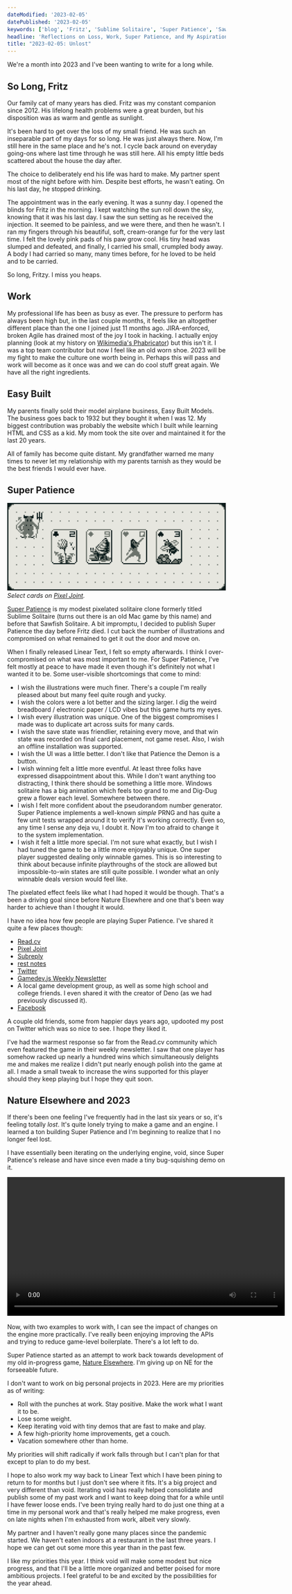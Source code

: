 ```yaml
---
dateModified: '2023-02-05'
datePublished: '2023-02-05'
keywords: ['blog', 'Fritz', 'Sublime Solitaire', 'Super Patience', 'Sawfish Solitaire', 'Nature Elsewhere']
headline: 'Reflections on Loss, Work, Super Patience, and My Aspirations for the Year.'
title: "2023-02-05: Unlost"
---
```


We're a month into 2023 and I've been wanting to write for a long while.

## So Long, Fritz

Our family cat of many years has died. Fritz was my constant companion
since 2012. His lifelong health problems were a great burden, but his
disposition was as warm and gentle as sunlight.

It's been hard to get over the loss of my small friend. He was such an
inseparable part of my days for so long. He was just always there. Now, I'm
still here in the same place and he's not. I cycle back around on everyday
going-ons where last time through he was still here. All his empty little beds
scattered about the house the day after.

The choice to deliberately end his life was hard to make. My partner spent most
of the night before with him. Despite best efforts, he wasn't eating. On his
last day, he stopped drinking.

The appointment was in the early evening. It was a sunny day. I opened the
blinds for Fritz in the morning. I kept watching the sun roll down the sky,
knowing that it was his last day. I saw the sun setting as he received the
injection. It seemed to be painless, and we were there, and then he wasn't. I
ran my fingers through his beautiful, soft, cream-orange fur for the very last
time. I felt the lovely pink pads of his paw grow cool. His tiny head was
slumped and defeated, and finally, I carried his small, crumpled body away. A
body I had carried so many, many times before, for he loved to be held and to be
carried.

So long, Fritzy. I miss you heaps.

## Work

My professional life has been as busy as ever. The pressure to perform has
always been high but, in the last couple months, it feels like an altogether
different place than the one I joined just 11 months ago. JIRA-enforced, broken
Agile has drained most of the joy I took in hacking. I actually enjoy planning
(look at my history on
[Wikimedia's Phabricator](https://phabricator.wikimedia.org/p/Niedzielski)) but
this isn't it. I was a top team contributor but now I feel like an old worn
shoe. 2023 will be my fight to make the culture one worth being in. Perhaps this
will pass and work will become as it once was and we can do cool stuff great
again. We have all the right ingredients.

## Easy Built

My parents finally sold their model airplane business, Easy Built Models. The
business goes back to 1932 but they bought it when I was 12. My biggest
contribution was probably the website which I built while learning HTML and CSS
as a kid. My mom took the site over and maintained it for the last 20 years.

All of family has become quite distant. My grandfather warned me many times to
never let my relationship with my parents tarnish as they would be the best
friends I would ever have.

## Super Patience

[![Super Patience on Pixel Joint.](super-patience-pixel-joint.png)](super-patience-pixel-joint.png)
_Select cards on [Pixel Joint](https://pixeljoint.com)._

[Super Patience](https://superpatience.com) is my modest pixelated solitaire
clone formerly titled Sublime Solitaire (turns out there is an old Mac game by
this name) and before that Sawfish Solitaire. A bit impromptu, I decided to
publish Super Patience the day before Fritz died. I cut back the number of
illustrations and compromised on what remained to get it out the door and move
on.

When I finally released Linear Text, I felt so empty afterwards. I think I
over-compromised on what was most important to me. For Super Patience, I've felt
mostly at peace to have made it even though it's definitely not what I wanted it
to be. Some user-visible shortcomings that come to mind:

- I wish the illustrations were much finer. There's a couple I'm really pleased
  about but many feel quite rough and yucky.
- I wish the colors were a lot better and the sizing larger. I dig the weird
  breadboard / electronic paper / LCD vibes but this game hurts my eyes.
- I wish every illustration was unique. One of the biggest compromises I made
  was to duplicate art across suits for many cards.
- I wish the save state was friendlier, retaining every move, and that win state
  was recorded on final card placement, not game reset. Also, I wish an offline
  installation was supported.
- I wish the UI was a little better. I don't like that Patience the Demon is a
  button.
- I wish winning felt a little more eventful. At least three folks have
  expressed disappointment about this. While I don't want anything too
  distracting, I think there should be something a little more. Windows
  solitaire has a big animation which feels too grand to me and Dig-Dug grew a
  flower each level. Somewhere between there.
- I wish I felt more confident about the pseudorandom number generator. Super
  Patience implements a well-known _simple_ PRNG and has quite a few unit tests
  wrapped around it to verify it's working correctly. Even so, any time I sense
  any deja vu, I doubt it. Now I'm too afraid to change it to the system
  implementation.
- I wish it felt a little more special. I'm not sure what exactly, but I wish I
  had tuned the game to be a little more enjoyably unique. One super player
  suggested dealing only winnable games. This is so interesting to think about
  because infinite playthroughs of the stock are allowed but impossible-to-win
  states are still quite possible. I wonder what an only winnable deals version
  would feel like.

The pixelated effect feels like what I had hoped it would be though. That's a
been a driving goal since before Nature Elsewhere and one that's been way harder
to achieve than I thought it would.

I have no idea how few people are playing Super Patience. I've shared it quite a
few places though:

- [Read.cv](https://read.cv/sn)
- [Pixel Joint](https://pixeljoint.com/pixelart/150515.htm)
- [Subreply](https://subreply.com/sn/29143)
- [rest notes](https://restnotes.email)
- [Twitter](https://twitter.com/niedzielski/status/1611896595494371328)
- [Gamedev.js Weekly Newsletter](http://us3.campaign-archive.com/?u=4ad274b490aa6da8c2d29b775&id=88db9f173f)
- A local game development group, as well as some high school and college
  friends. I even shared it with the creator of Deno (as we had previously
  discussed it).
- [Facebook](https://www.facebook.com/stephen.niedzielski/posts/pfbid02geWm4ahocyve64iYXHLVUgeYXkNDr1nUguYMgAebrucggVH4vUBsYdxPenrvwmY5l)

A couple old friends, some from happier days years ago, updooted my post on
Twitter which was so nice to see. I hope they liked it.

I've had the warmest response so far from the Read.cv community which even
featured the game in their weekly newsletter. I saw that one player has somehow
racked up nearly a hundred wins which simultaneously delights me and makes me
realize I didn't put nearly enough polish into the game at all. I made a small
tweak to increase the wins supported for this player should they keep playing
but I hope they quit soon.

## Nature Elsewhere and 2023

If there's been one feeling I've frequently had in the last six years or so,
it's feeling totally _lost_. It's quite lonely trying to make a game and an
engine. I learned a ton building Super Patience and I'm beginning to realize
that I no longer feel lost.

I have essentially been iterating on the underlying engine, void, since Super
Patience's release and have since even made a tiny bug-squishing demo on it.

<video controls width=640 src=bee-squisher.mp4></video>

Now, with two examples to work with, I can see the impact of changes on the
engine more practically. I've really been enjoying improving the APIs and trying
to reduce game-level boilerplate. There's a lot left to do.

Super Patience started as an attempt to work back towards development of my old
in-progress game, [Nature Elsewhere](https://natureelsewhere.com). I'm giving up
on NE for the forseeable future.

I don't want to work on big personal projects in 2023. Here are my priorities as
of writing:

- Roll with the punches at work. Stay positive. Make the work what I want it to
  be.
- Lose some weight.
- Keep iterating void with tiny demos that are fast to make and play.
- A few high-priority home improvements, get a couch.
- Vacation somewhere other than home.

My priorities will shift radically if work falls through but I can't plan for
that except to plan to do my best.

I hope to also work my way back to Linear Text which I have been pining to
return to for months but I just don't see where it fits. It's a big project and
very different than void. Iterating void has really helped consolidate and
publish some of my past work and I want to keep doing that for a while until I
have fewer loose ends. I've been trying really hard to do just one thing at a
time in my personal work and that's really helped me make progress, even on late
nights when I'm exhausted from work, albeit very slowly.

My partner and I haven't really gone many places since the pandemic started. We
haven't eaten indoors at a restaurant in the last three years. I hope we can get
out some more this year than in the past few.

I like my priorities this year. I think void will make some modest but nice
progress, and that I'll be a little more organized and better poised for more
ambitious projects. I feel grateful to be and excited by the possibilities for
the year ahead.
